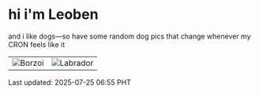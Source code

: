 # hi i'm Leoben

and i like dogs—so have some random dog pics that change whenever my CRON feels like it

|  |  |
|--------|----------|
| ![Borzoi](https://random-dog-vercel.vercel.app/api/random-borzoi?v=1753397739) | ![Labrador](https://random-dog-vercel.vercel.app/api/random-labrador?v=1753397739) |

Last updated: 2025-07-25 06:55 PHT
